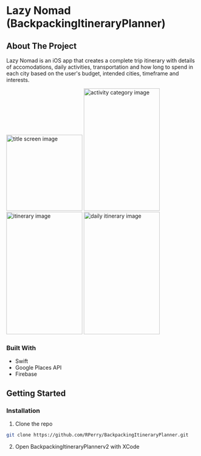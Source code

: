 # Lazy Nomad (BackpackingItineraryPlanner)

<!-- ABOUT THE PROJECT -->
## About The Project

Lazy Nomad is an iOS app that creates a complete trip itinerary with details of accomodations, daily activities, transportation and how long to spend in each city based on the user's budget, intended cities,
timeframe and interests.

<img src="https://drive.google.com/uc?export=view&id=1KW1yRQN8xMu2eJsGribGNQhXRYWmv7H1" alt="title screen image" width="200"/> <img src="https://drive.google.com/uc?export=view&id=1wPUbGPHconoIeKgxnl4VuOs5uXEk_OxT" alt="activity category image" height="322" width="200"/> <img src="https://drive.google.com/uc?export=view&id=19A7E3QJV3MtQl6dpm5-i_dU6uXVsbhE7" alt="itinerary image" height="322" width="200"/> <img src="https://drive.google.com/uc?export=view&id=16guWmayEd_LWmjZfuPA1zcSLFzLNIgFk" alt="daily itinerary image" height="322" width="200"/>

### Built With
* Swift
* Google Places API
* Firebase

<!-- GETTING STARTED -->
## Getting Started

### Installation

1. Clone the repo
```sh
git clone https://github.com/RPerry/BackpackingItineraryPlanner.git
```
2. Open BackpackingItineraryPlannerv2 with XCode
